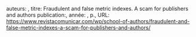 auteurs: , 
titre: Fraudulent and false metric indexes. A scam for publishers and authors
publication:, 
année: , 
p.,
URL: https://www.revistacomunicar.com/wp/school-of-authors/fraudulent-and-false-metric-indexes-a-scam-for-publishers-and-authors/

